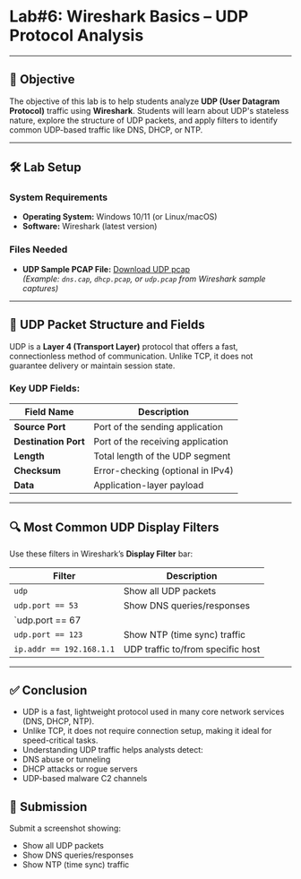 # **Lab#6: Wireshark Basics – UDP Protocol Analysis**

---

## 🎯 **Objective**  
The objective of this lab is to help students analyze **UDP (User Datagram Protocol)** traffic using **Wireshark**. Students will learn about UDP's stateless nature, explore the structure of UDP packets, and apply filters to identify common UDP-based traffic like DNS, DHCP, or NTP.

---

## 🛠️ **Lab Setup**

### **System Requirements**
- **Operating System:** Windows 10/11 (or Linux/macOS)
- **Software:** Wireshark (latest version)

### **Files Needed**
- **UDP Sample PCAP File:** [Download UDP pcap](https://wiki.wireshark.org/SampleCaptures#UDP)  
  *(Example: `dns.cap`, `dhcp.pcap`, or `udp.pcap` from Wireshark sample captures)*

---

## 📘 **UDP Packet Structure and Fields**

UDP is a **Layer 4 (Transport Layer)** protocol that offers a fast, connectionless method of communication. Unlike TCP, it does not guarantee delivery or maintain session state.

### **Key UDP Fields:**

| Field Name         | Description                             |
|--------------------|-----------------------------------------|
| **Source Port**     | Port of the sending application         |
| **Destination Port**| Port of the receiving application       |
| **Length**          | Total length of the UDP segment         |
| **Checksum**        | Error-checking (optional in IPv4)       |
| **Data**            | Application-layer payload               |

---

## 🔍 **Most Common UDP Display Filters**

Use these filters in Wireshark’s **Display Filter** bar:

| Filter                      | Description                              |
|-----------------------------|------------------------------------------|
| `udp`                      | Show all UDP packets                     |
| `udp.port == 53`           | Show DNS queries/responses              |
| `udp.port == 67 || udp.port == 68` | Show DHCP traffic            |
| `udp.port == 123`          | Show NTP (time sync) traffic             |
| `ip.addr == 192.168.1.1`   | UDP traffic to/from specific host        |

---

## ✅ Conclusion
- UDP is a fast, lightweight protocol used in many core network services (DNS, DHCP, NTP).
- Unlike TCP, it does not require connection setup, making it ideal for speed-critical tasks.
- Understanding UDP traffic helps analysts detect:
 - DNS abuse or tunneling
 - DHCP attacks or rogue servers
 - UDP-based malware C2 channels

## 📸 Submission
Submit a screenshot showing:
- Show all UDP packets
- Show DNS queries/responses
- Show NTP (time sync) traffic
